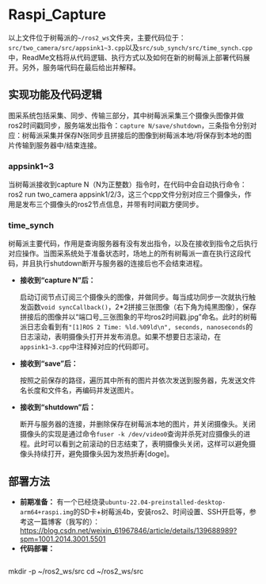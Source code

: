 # Raspi_Capture
以上文件位于树莓派的`~/ros2_ws`文件夹，主要代码位于：`src/two_camera/src/appsink1~3.cpp`以及`src/sub_synch/src/time_synch.cpp`中，ReadMe文档将从代码逻辑、执行方式以及如何在新的树莓派上部署代码展开。另外，服务端代码在最后给出并解释。
## 实现功能及代码逻辑
图采系统包括采集、同步、传输三部分，其中树莓派采集三个摄像头图像并做ros2时间戳同步，服务端发出指令：`capture N/save/shutdown`，三条指令分别对应：树莓派采集并保存N张同步且拼接后的图像到树莓派本地/将保存到本地的图片传输到服务器中/结束连接。
### appsink1~3
  当树莓派接收到capture N（N为正整数）指令时，在代码中会自动执行命令：ros2 run two_camera appsink1/2/3，这三个cpp文件分别对应三个摄像头，作用是发布三个摄像头的ros2节点信息，并带有时间戳方便同步。
### time_synch
  树莓派主要代码，作用是查询服务器有没有发出指令，以及在接收到指令之后执行对应操作。当图采系统处于准备状态时，场地上的所有树莓派一直在执行这段代码，并且执行shutdown断开与服务器的连接后也不会结束进程。
  - **接收到“capture N”后：**
  
    启动订阅节点订阅三个摄像头的图像，并做同步。每当成功同步一次就执行触发函数`void syncCallback()`，2*2拼接三张图像（右下角为纯黑图像），保存拼接后的图像并以“端口号_三张图象的平均ros2时间戳.jpg”命名。此时的树莓派日志会看到有`"[1]ROS 2 Time: %ld.%09ld\n", seconds, nanoseconds`的日志滚动，表明摄像头打开并发布消息。如果不想要日志滚动，在`appsink1~3.cpp`中注释掉对应的代码即可。
  - **接收到“save”后：**

    按照之前保存的路径，遍历其中所有的图片并依次发送到服务器，先发送文件名长度和文件名，再编码并发送图片。
  - **接收到“shutdown”后：**

    断开与服务器的连接，并删除保存在树莓派本地的图片，并关闭摄像头。关闭摄像头的实现是通过命令`fuser -k /dev/video0`查询并杀死对应摄像头的进程。此时可以看到之前滚动的日志结束了，表明摄像头关闭，这样可以避免摄像头持续打开，避免摄像头因为发热折寿[doge]。
## 部署方法
- **前期准备：** 有一个已经烧录`ubuntu-22.04-preinstalled-desktop-arm64+raspi.img`的SD卡+树莓派4b，安装ros2、时间设置、SSH开启等，参考这一篇博客（我写的）：https://blog.csdn.net/weixin_61967846/article/details/139688989?spm=1001.2014.3001.5501
- **代码部署：**
  ``` # 新建文件夹，-p为-parent意思，如果该路径下有父目录不存在，则一并创建父目录
mkdir -p ~/ros2_ws/src
cd ~/ros2_ws/src
  ```








